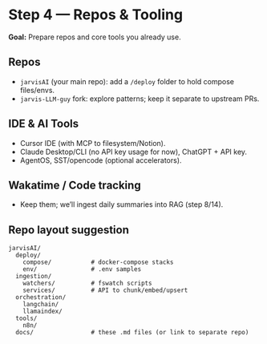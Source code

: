 # Step 4 — Repos & Tooling
**Goal:** Prepare repos and core tools you already use.

## Repos
- `jarvisAI` (your main repo): add a `/deploy` folder to hold compose files/envs.
- `jarvis-LLM-guy` fork: explore patterns; keep it separate to upstream PRs.

## IDE & AI Tools
- Cursor IDE (with MCP to filesystem/Notion).
- Claude Desktop/CLI (no API key usage for now), ChatGPT + API key.
- AgentOS, SST/opencode (optional accelerators).

## Wakatime / Code tracking
- Keep them; we’ll ingest daily summaries into RAG (step 8/14).

## Repo layout suggestion
```
jarvisAI/
  deploy/
    compose/           # docker-compose stacks
    env/               # .env samples
  ingestion/
    watchers/          # fswatch scripts
    services/          # API to chunk/embed/upsert
  orchestration/
    langchain/
    llamaindex/
  tools/
    n8n/
  docs/                # these .md files (or link to separate repo)
```
